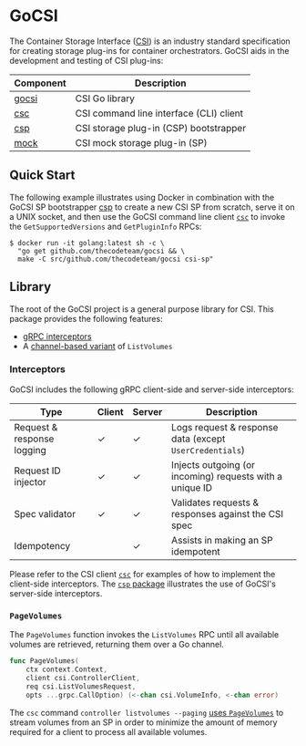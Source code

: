 # GoCSI
The Container Storage Interface
([CSI](https://github.com/container-storage-interface/spec))
is an industry standard specification for creating storage plug-ins
for container orchestrators. GoCSI aids in the development and testing
of CSI plug-ins:

| Component | Description |
|-----------|-------------|
| [gocsi](#library) | CSI Go library |
| [csc](./csc/) | CSI command line interface (CLI) client |
| [csp](./csp) | CSI storage plug-in (CSP) bootstrapper |
| [mock](./mock) | CSI mock storage plug-in (SP) |

## Quick Start
The following example illustrates using Docker in combination with the
GoCSI SP bootstrapper [csp](./csp) to create a new CSI SP from scratch,
serve it on a UNIX socket, and then use the GoCSI command line client
[`csc`](./csc/) to invoke the `GetSupportedVersions` and `GetPluginInfo`
RPCs:

```shell
$ docker run -it golang:latest sh -c \
  "go get github.com/thecodeteam/gocsi && \
  make -C src/github.com/thecodeteam/gocsi csi-sp"
```

## Library
The root of the GoCSI project is a general purpose library for CSI. This
package provides the following features:

* [gRPC interceptors](#interceptors)
* A [channel-based variant](#pagevolumes) of `ListVolumes`

### Interceptors
GoCSI includes the following gRPC client-side and server-side interceptors:

| Type | Client | Server | Description |
|------|--------|--------|-------------|
| Request & response logging | ✓ | ✓ | Logs request & response data (except `UserCredentials`) |
| Request ID injector | ✓ | ✓ | Injects outgoing (or incoming) requests with a unique ID |
| Spec validator | ✓ | ✓ | Validates requests & responses against the CSI spec |
| Idempotency | | ✓ | Assists in making an SP idempotent |

Please refer to the CSI client [`csc`](./csc/cmd/interceptors.go) for
examples of how to implement the client-side interceptors. The
[`csp` package](./csp/csp_interceptors.go) illustrates the use of
GoCSI's server-side interceptors.

### `PageVolumes`
The `PageVolumes` function invokes the `ListVolumes` RPC until all
available volumes are retrieved, returning them over a Go channel.

```go
func PageVolumes(
	ctx context.Context,
	client csi.ControllerClient,
	req csi.ListVolumesRequest,
	opts ...grpc.CallOption) (<-chan csi.VolumeInfo, <-chan error)
```

The `csc` command `controller listvolumes --paging`
[uses `PageVolumes`](./csc/cmd/controller_list_volumes.go#L43)
to stream volumes from an SP in order to minimize the amount of memory
required for a client to process all available volumes.
